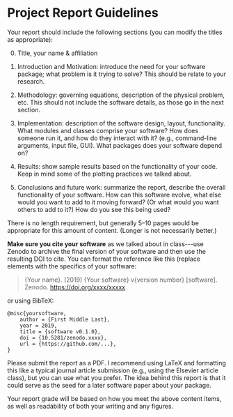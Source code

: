 # Project Report Guidelines

Your report should include the following sections (you can modify the titles as appropriate):

0. Title, your name & affiliation

1. Introduction and Motivation: introduce the need for your software package; what problem is it trying to solve? This should be relate to your research.

2. Methodology: governing equations, description of the physical problem, etc. This should not include the software details, as those go in the next section.

3. Implementation: description of the software design, layout, functionality. What modules and classes comprise your software? How does someone run it, and how do they interact with it? (e.g., command-line arguments, input file, GUI). What packages does your software depend on? 

4. Results: show sample results based on the functionality of your code. Keep in mind some of the plotting practices we talked about.

5. Conclusions and future work: summarize the report, describe the overall functionality of your software. How can this software evolve, what else would you want to add to it moving forward? (Or what would you want others to add to it?) How do you see this being used?

There is no length requirement, but generally 5–10 pages would be appropriate for this amount of content. (Longer is not necessarily better.) 

**Make sure you cite your software** as we talked about in class---use Zenodo to archive the final version of your software and then use the resulting DOI to cite. You can format the reference like this (replace elements with the specifics of your software: 

> {Your name}. (2019) {Your software} v{version number} [software]. Zenodo. https://doi.org/xxxx/xxxxx

or using BibTeX:
```TeX
@misc{yoursoftware,
    author = {First Middle Last},
    year = 2019,
    title = {software v0.1.0},
    doi = {10.5281/zenodo.xxxx},
    url = {https://github.com/...},
}
```

Please submit the report as a PDF.
I recommend using LaTeX and formatting this like a typical journal article submission (e.g., using the Elsevier article class), but you can use what you prefer. The idea behind this report is that it could serve as the seed for a later software paper about your package.

Your report grade will be based on how you meet the above content items, as well as readability of both your writing and any figures.
